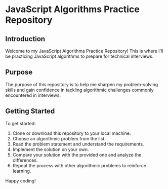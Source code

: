 # JavaScript Algorithms Practice Repository

## Introduction
Welcome to my JavaScript Algorithms Practice Repository! This is where I'll be practicing JavaScript algorithms to prepare for technical interviews.

## Purpose
The purpose of this repository is to help me sharpen my problem-solving skills and gain confidence in tackling algorithmic challenges commonly encountered in interviews.

## Getting Started
To get started:
1. Clone or download this repository to your local machine.
2. Choose an algorithmic problem from the list.
3. Read the problem statement and understand the requirements.
4. Implement the solution on your own.
5. Compare your solution with the provided one and analyze the differences.
6. Repeat the process with other algorithmic problems to reinforce learning.

Happy coding!
